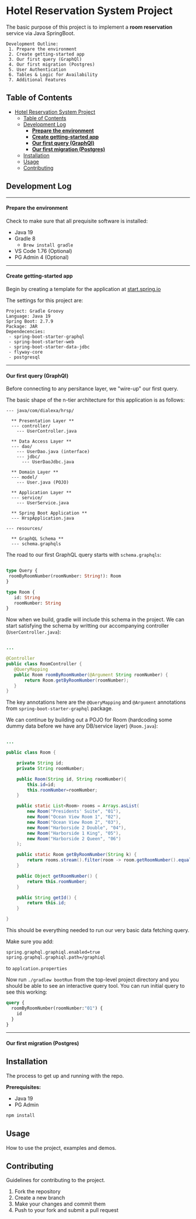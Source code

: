 # Hotel Reservation System Project

The basic purpose of this project is to implement a **room reservation** service via Java SpringBoot. 
  
  ```
  Development Outline:
   1. Prepare the environment
   2. Create getting-started app
   3. Our first query (GraphQl)
   4. Our first migration (Postgres)
   5. User Authentication
   6. Tables & Logic for Availability 
   7. Additional Features
  ```

## Table of Contents

- [Hotel Reservation System Project](#hotel-reservation-system-project)
  - [Table of Contents](#table-of-contents)
  - [Development Log](#development-log)
      - [**Prepare the environment**](#prepare-the-environment)
      - [**Create getting-started app**](#create-getting-started-app)
      - [**Our first query (GraphQl)**](#our-first-query-graphql)
      - [**Our first migration (Postgres)**](#our-first-migration-postgres)
  - [Installation](#installation)
  - [Usage](#usage)
  - [Contributing](#contributing)

## Development Log
---

#### **Prepare the environment**
Check to make sure that all prequisite software is installed: 

- Java 19
- Gradle 8
  - `Brew install gradle`
- VS Code 1.76 (Optional)
- PG Admin 4 (Optional)

---
#### **Create getting-started app**

Begin by creating a template for the application at [start.spring.io](https://start.spring.io) 

The settings for this project are:

    Project: Gradle Groovy
    Language: Java 19
    Spring Boot: 2.7.9
    Package: JAR
    Dependecencies: 
     - spring-boot-starter-graphql
	 - spring-boot-starter-web
	 - spring-boot-starter-data-jdbc
	 - flyway-core
     - postgresql
---

#### **Our first query (GraphQl)**

Before connecting to any persitance layer, we "wire-up" our first query.

The basic shape of the n-tier architecture for this application is as follows:

```
--- java/com/dialexa/hrsp/

  ** Presentation Layer **
  --- controller/
    --- UserController.java

  ** Data Access Layer **
  --- dao/
    --- UserDao.java (interface)
    --- jdbc/
      --- UserDaoJdbc.java 

  ** Domain Layer **
  --- model/
    --- User.java (POJO)

  ** Application Layer **
  --- service/
    --- UserService.java

  ** Spring Boot Application **
  --- HrspApplication.java

--- resources/

  ** GraphQL Schema **
  --- schema.graphqls
```


 The road to our first GraphQL query starts with `schema.graphqls`:
 ```graphql

type Query {
  roomByRoomNumber(roomNumber: String!): Room
}

type Room {
    id: String
    roomNumber: String
}
 ```
 Now when we build, gradle will include this schema in the project. We can start satisfying the schema by writting our accompanying controller (`UserController.java`):

 ```java

...

@Controller
public class RoomController {
    @QueryMapping
    public Room roomByRoomNumber(@Argument String roomNumber) {
        return Room.getByRoomNumber(roomNumber);
    }
}
 ```
The key annotations here are the `@QueryMapping` and `@Argument` annotations from `spring-boot-starter-graphql` package.

We can continue by building out a POJO for Room (hardcoding some dummy data before we have any DB/service layer) (`Room.java`):
```java

...

public class Room {

    private String id;
    private String roomNumber;

    public Room(String id, String roomNumber){
        this.id=id;
        this.roomNumber=roomNumber;
    }

    public static List<Room> rooms = Arrays.asList(
        new Room("Presidents' Suite", "01"),
        new Room("Ocean View Room 1", "02"),
        new Room("Ocean View Room 2", "03"),
        new Room("Harborside 2 Double", "04"),
        new Room("Harborside 1 King", "05"),
        new Room("Harborside 2 Queen", "06")
    );

    public static Room getByRoomNumber(String k) {
        return rooms.stream().filter(room -> room.getRoomNumber().equals(k)).findFirst().orElse(null);
    }

    public Object getRoomNumber() {
        return this.roomNumber;
    }

    public String getId() {
        return this.id;
    }

}

```

This should be everything needed to run our very basic data fetching query.

Make sure you add:

```
spring.graphql.graphiql.enabled=true
spring.graphql.graphiql.path=/graphiql
```
to `applcation.properties`

Now run `./gradlew bootRun` from the top-level project directory and you should be able to see an interactive query tool. You can run initial query to see this working:

```graphql 
query {
  roomByRoomNumber(roomNumber:"01") {
    id
  }
}
```

---

#### **Our first migration (Postgres)**

## Installation

The process to get up and running with the repo. 

**Prerequisites:**
- Java 19
- PG Admin

```sh
npm install
```

## Usage

How to use the project, examples and demos.


## Contributing

Guidelines for contributing to the project. 

1. Fork the repository
2. Create a new branch
3. Make your changes and commit them
4. Push to your fork and submit a pull request

